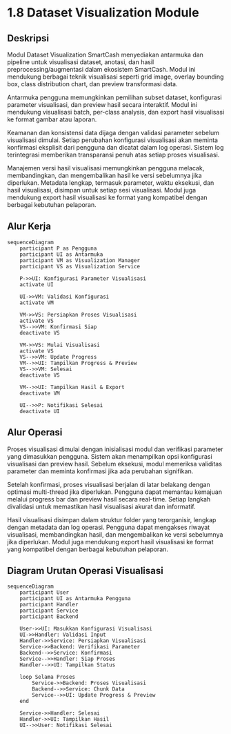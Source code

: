 # 1.8 Dataset Visualization Module

## Deskripsi

Modul Dataset Visualization SmartCash menyediakan antarmuka dan pipeline untuk visualisasi dataset, anotasi, dan hasil preprocessing/augmentasi dalam ekosistem SmartCash. Modul ini mendukung berbagai teknik visualisasi seperti grid image, overlay bounding box, class distribution chart, dan preview transformasi data.

Antarmuka pengguna memungkinkan pemilihan subset dataset, konfigurasi parameter visualisasi, dan preview hasil secara interaktif. Modul ini mendukung visualisasi batch, per-class analysis, dan export hasil visualisasi ke format gambar atau laporan.

Keamanan dan konsistensi data dijaga dengan validasi parameter sebelum visualisasi dimulai. Setiap perubahan konfigurasi visualisasi akan meminta konfirmasi eksplisit dari pengguna dan dicatat dalam log operasi. Sistem log terintegrasi memberikan transparansi penuh atas setiap proses visualisasi.

Manajemen versi hasil visualisasi memungkinkan pengguna melacak, membandingkan, dan mengembalikan hasil ke versi sebelumnya jika diperlukan. Metadata lengkap, termasuk parameter, waktu eksekusi, dan hasil visualisasi, disimpan untuk setiap sesi visualisasi. Modul juga mendukung export hasil visualisasi ke format yang kompatibel dengan berbagai kebutuhan pelaporan.

## Alur Kerja

```mermaid
sequenceDiagram
    participant P as Pengguna
    participant UI as Antarmuka
    participant VM as Visualization Manager
    participant VS as Visualization Service

    P->>UI: Konfigurasi Parameter Visualisasi
    activate UI

    UI->>VM: Validasi Konfigurasi
    activate VM

    VM->>VS: Persiapkan Proses Visualisasi
    activate VS
    VS-->>VM: Konfirmasi Siap
    deactivate VS

    VM->>VS: Mulai Visualisasi
    activate VS
    VS-->>VM: Update Progress
    VM-->>UI: Tampilkan Progress & Preview
    VS-->>VM: Selesai
    deactivate VS

    VM-->>UI: Tampilkan Hasil & Export
    deactivate VM

    UI-->>P: Notifikasi Selesai
    deactivate UI
```

## Alur Operasi

Proses visualisasi dimulai dengan inisialisasi modul dan verifikasi parameter yang dimasukkan pengguna. Sistem akan menampilkan opsi konfigurasi visualisasi dan preview hasil. Sebelum eksekusi, modul memeriksa validitas parameter dan meminta konfirmasi jika ada perubahan signifikan.

Setelah konfirmasi, proses visualisasi berjalan di latar belakang dengan optimasi multi-thread jika diperlukan. Pengguna dapat memantau kemajuan melalui progress bar dan preview hasil secara real-time. Setiap langkah divalidasi untuk memastikan hasil visualisasi akurat dan informatif.

Hasil visualisasi disimpan dalam struktur folder yang terorganisir, lengkap dengan metadata dan log operasi. Pengguna dapat mengakses riwayat visualisasi, membandingkan hasil, dan mengembalikan ke versi sebelumnya jika diperlukan. Modul juga mendukung export hasil visualisasi ke format yang kompatibel dengan berbagai kebutuhan pelaporan.

## Diagram Urutan Operasi Visualisasi

```mermaid
sequenceDiagram
    participant User
    participant UI as Antarmuka Pengguna
    participant Handler
    participant Service
    participant Backend

    User->>UI: Masukkan Konfigurasi Visualisasi
    UI->>Handler: Validasi Input
    Handler->>Service: Persiapkan Visualisasi
    Service->>Backend: Verifikasi Parameter
    Backend-->>Service: Konfirmasi
    Service-->>Handler: Siap Proses
    Handler-->>UI: Tampilkan Status

    loop Selama Proses
        Service->>Backend: Proses Visualisasi
        Backend-->>Service: Chunk Data
        Service-->>UI: Update Progress & Preview
    end

    Service->>Handler: Selesai
    Handler->>UI: Tampilkan Hasil
    UI-->>User: Notifikasi Selesai
```
